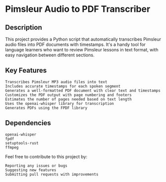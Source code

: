 # Pimsleur Audio to PDF Transcriber

## Description

This project provides a Python script that automatically transcribes Pimsleur audio files into PDF documents with timestamps. It's a handy tool for language learners who want to review Pimsleur lessons in text format, with easy navigation between different sections.

## Key Features

    Transcribes Pimsleur MP3 audio files into text
    Includes accurate timestamps for each spoken segment
    Generates a well-formatted PDF document with clear text and timestamps
    Customizes the PDF output with page numbering and footers
    Estimates the number of pages needed based on text length
    Uses the openai-whisper library for transcription
    Generates PDFs using the FPDF library
## Dependencies

    openai-whisper
    fpdf
    setuptools-rust
    ffmpeg
Feel free to contribute to this project by:

    Reporting any issues or bugs
    Suggesting new features
    Submitting pull requests with improvements
